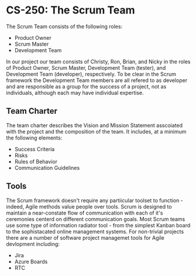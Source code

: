 # CS-250: The Scrum Team
The Scrum Team consists of the following roles:
* Product Owner
* Scrum Master
* Development Team

In our project our team consists of Christy, Ron, Brian, and Nicky in the roles of Product Owner, Scrum Master, 
Development Team (tester), and Development Team (developer), respectively. To be clear in the Scrum framework the Development Team members are all 
refered to as developer and are responsible as a group for the success of a project, not as individuals, although each may have individual expertise.

## Team Charter
The team charter describes the Vision and Mission Statement asscoiated with the project and the composition of the team. 
It includes, at a minimum the following elements:
* Success Criteria
* Risks
* Rules of Behavior
* Communication Guidelines

## Tools
The Scrum framework doesn't require any partiicular toolset to function - indeed, Agile methods value people over tools. Scrum is designed to maintain a near-constate flow of communication with each of it's ceremonies centerd on different communication goals. Most Scrum teams use some type of information radiator tool - from the simplest Kanban board to the sophistacated online management systems. For non-trivial projects there are a number of software project managemet tools for Agile devlopment including:
* Jira
* Azure Boards
* RTC
